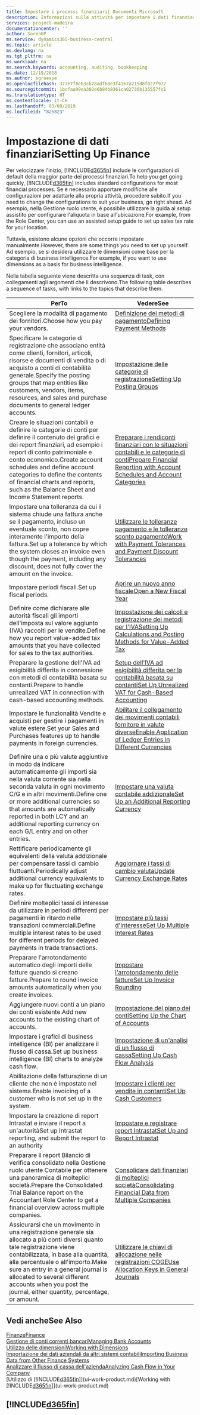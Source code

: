 ```yaml
---
title: Impostare i processi finanziari| Documenti Microsoft
description: Informazioni sulle attività per impostare i dati finanziari nella propria attività per adattarli alle esigenze di contabilità, controllo e gestione dei libri contabili.
services: project-madeira
documentationcenter: ''
author: SorenGP
ms.service: dynamics365-business-central
ms.topic: article
ms.devlang: na
ms.tgt_pltfrm: na
ms.workload: na
ms.search.keywords: accounting, auditing, bookkeeping
ms.date: 12/19/2018
ms.author: sgroespe
ms.openlocfilehash: 377e7f8eb3cb78adf68e3f4167a215d8f027f972
ms.sourcegitcommit: 1bcfaa99ea302e6b84b8361ca02730b135557fc1
ms.translationtype: HT
ms.contentlocale: it-CH
ms.lasthandoff: 03/08/2019
ms.locfileid: "825823"
---
```

# <a name="setting-up-finance"></a><span data-ttu-id="89428-103">Impostazione di dati finanziari</span><span class="sxs-lookup"><span data-stu-id="89428-103">Setting Up Finance</span></span>
<span data-ttu-id="89428-104">Per velocizzare l'inizio, [!INCLUDE[d365fin](includes/d365fin_md.md)] include le configurazioni di default della maggior parte dei processi finanziari.</span><span class="sxs-lookup"><span data-stu-id="89428-104">To help you get going quickly, [!INCLUDE[d365fin](includes/d365fin_md.md)] includes standard configurations for most financial processes.</span></span> <span data-ttu-id="89428-105">Se è necessario apportare modifiche alle configurazioni per adattarle alla propria attività, procedere subito.</span><span class="sxs-lookup"><span data-stu-id="89428-105">If you need to change the configurations to suit your business, go right ahead.</span></span> <span data-ttu-id="89428-106">Ad esempio, nella Gestione ruolo utente, è possibile utilizzare la guida al setup assistito per configurare l'aliquota in base all'ubicazione.</span><span class="sxs-lookup"><span data-stu-id="89428-106">For example, from the Role Center, you can use an assisted setup guide to set up sales tax rate for your location.</span></span>  

<span data-ttu-id="89428-107">Tuttavia, esistono alcune opzioni che occorre impostare manualmente.</span><span class="sxs-lookup"><span data-stu-id="89428-107">However, there are some things you need to set up yourself.</span></span> <span data-ttu-id="89428-108">Ad esempio, se si desidera utilizzare le dimensioni come base per la categoria di business intelligence.</span><span class="sxs-lookup"><span data-stu-id="89428-108">For example, if you want to use dimensions as a basis for business intelligence.</span></span>  

<span data-ttu-id="89428-109">Nella tabella seguente viene descritta una sequenza di task, con collegamenti agli argomenti che li descrivono.</span><span class="sxs-lookup"><span data-stu-id="89428-109">The following table describes a sequence of tasks, with links to the topics that describe them.</span></span>

| <span data-ttu-id="89428-110">Per</span><span class="sxs-lookup"><span data-stu-id="89428-110">To</span></span> | <span data-ttu-id="89428-111">Vedere</span><span class="sxs-lookup"><span data-stu-id="89428-111">See</span></span> |
| --- | --- |
| <span data-ttu-id="89428-112">Scegliere la modalità di pagamento dei fornitori.</span><span class="sxs-lookup"><span data-stu-id="89428-112">Choose how you pay your vendors.</span></span> |[<span data-ttu-id="89428-113">Definizione dei metodi di pagamento</span><span class="sxs-lookup"><span data-stu-id="89428-113">Defining Payment Methods</span></span>](finance-payment-methods.md) |
| <span data-ttu-id="89428-114">Specificare le categorie di registrazione che associano entità come clienti, fornitori, articoli, risorse e documenti di vendita o di acquisto a conti di contabilità generale.</span><span class="sxs-lookup"><span data-stu-id="89428-114">Specify the posting groups that map entities like customers, vendors, items, resources, and sales and purchase documents to general ledger accounts.</span></span> |[<span data-ttu-id="89428-115">Impostazione delle categorie di registrazione</span><span class="sxs-lookup"><span data-stu-id="89428-115">Setting Up Posting Groups</span></span>](finance-posting-groups.md)|
|<span data-ttu-id="89428-116">Creare le situazioni contabili e definire le categorie di conti per definire il contenuto dei grafici e dei report finanziari, ad esempio i report di conto patrimoniale e conto economico.</span><span class="sxs-lookup"><span data-stu-id="89428-116">Create account schedules and define account categories to define the contents of financial charts and reports, such as the Balance Sheet and Income Statement reports.</span></span>|[<span data-ttu-id="89428-117">Preparare i rendiconti finanziari con le situazioni contabili e le categorie di conti</span><span class="sxs-lookup"><span data-stu-id="89428-117">Prepare Financial Reporting with Account Schedules and Account Categories</span></span>](bi-how-work-account-schedule.md)|
|<span data-ttu-id="89428-118">Impostare una tolleranza da cui il sistema chiude una fattura anche se il pagamento, incluso un eventuale sconto, non copre interamente l'importo della fattura.</span><span class="sxs-lookup"><span data-stu-id="89428-118">Set up a tolerance by which the system closes an invoice even though the payment, including any discount, does not fully cover the amount on the invoice.</span></span>|[<span data-ttu-id="89428-119">Utilizzare le tolleranze pagamento e le tolleranze sconto pagamento</span><span class="sxs-lookup"><span data-stu-id="89428-119">Work with Payment Tolerances and Payment Discount Tolerances</span></span>](finance-payment-tolerance-and-payment-discount-tolerance.md)|
| <span data-ttu-id="89428-120">Impostare periodi fiscali.</span><span class="sxs-lookup"><span data-stu-id="89428-120">Set up fiscal periods.</span></span> |[<span data-ttu-id="89428-121">Aprire un nuovo anno fiscale</span><span class="sxs-lookup"><span data-stu-id="89428-121">Open a New Fiscal Year</span></span>](finance-how-open-new-fiscal-year.md) |
| <span data-ttu-id="89428-122">Definire come dichiarare alle autorità fiscali gli importi dell'imposta sul valore aggiunto (IVA) raccolti per le vendite.</span><span class="sxs-lookup"><span data-stu-id="89428-122">Define how you report value-added tax amounts that you have collected for sales to the tax authorities.</span></span> |[<span data-ttu-id="89428-123">Impostazione dei calcoli e registrazione dei metodi per l'IVA</span><span class="sxs-lookup"><span data-stu-id="89428-123">Setting Up Calculations and Posting Methods for Value-Added Tax</span></span>](finance-setup-vat.md)|
|<span data-ttu-id="89428-124">Preparare la gestione dell'IVA ad esigibilità differita in connessione con metodi di contabilità basata su contanti.</span><span class="sxs-lookup"><span data-stu-id="89428-124">Prepare to handle unrealized VAT in connection with cash-based accounting methods.</span></span>|[<span data-ttu-id="89428-125">Setup dell'IVA ad esigibilità differita per la contabilità basata su contanti</span><span class="sxs-lookup"><span data-stu-id="89428-125">Set Up Unrealized VAT for Cash-Based Accounting</span></span>](finance-setup-unrealized-vat.md)|
| <span data-ttu-id="89428-126">Impostare le funzionalità Vendite e acquisti per gestire i pagamenti in valute estere.</span><span class="sxs-lookup"><span data-stu-id="89428-126">Set your Sales and Purchases features up to handle payments in foreign currencies.</span></span>|[<span data-ttu-id="89428-127">Abilitare il collegamento dei movimenti contabili fornitore in valute diverse</span><span class="sxs-lookup"><span data-stu-id="89428-127">Enable Application of Ledger Entries in Different Currencies</span></span>](finance-how-enable-application-ledger-entries-different-currencies.md)
|<span data-ttu-id="89428-128">Definire una o più valute aggiuntive in modo da indicare automaticamente gli importi sia nella valuta corrente sia nella seconda valuta in ogni movimento C/G e in altri movimenti.</span><span class="sxs-lookup"><span data-stu-id="89428-128">Define one or more additional currencies so that amounts are automatically reported in both LCY and an additional reporting currency on each G/L entry and on other entries.</span></span>|[<span data-ttu-id="89428-129">Impostare una valuta contabile addizionale</span><span class="sxs-lookup"><span data-stu-id="89428-129">Set Up an Additional Reporting Currency</span></span>](finance-how-setup-additional-currencies.md)|
|<span data-ttu-id="89428-130">Rettificare periodicamente gli equivalenti della valuta addizionale per compensare tassi di cambio fluttuanti.</span><span class="sxs-lookup"><span data-stu-id="89428-130">Periodically adjust additional currency equivalents to make up for fluctuating exchange rates.</span></span>|[<span data-ttu-id="89428-131">Aggiornare i tassi di cambio valuta</span><span class="sxs-lookup"><span data-stu-id="89428-131">Update Currency Exchange Rates</span></span>](finance-how-update-currencies.md)|
|<span data-ttu-id="89428-132">Definire molteplici tassi di interesse da utilizzare in periodi differenti per pagamenti in ritardo nelle transazioni commerciali.</span><span class="sxs-lookup"><span data-stu-id="89428-132">Define multiple interest rates to be used for different periods for delayed payments in trade transactions.</span></span>|[<span data-ttu-id="89428-133">Impostare più tassi d'interesse</span><span class="sxs-lookup"><span data-stu-id="89428-133">Set Up Multiple Interest Rates</span></span>](finance-how-to-set-up-multiple-interest-rates.md)|
|<span data-ttu-id="89428-134">Preparare l'arrotondamento automatico degli importi delle fatture quando si creano fatture.</span><span class="sxs-lookup"><span data-stu-id="89428-134">Prepare to round invoice amounts automatically when you create invoices.</span></span>|[<span data-ttu-id="89428-135">Impostare l'arrotondamento delle fatture</span><span class="sxs-lookup"><span data-stu-id="89428-135">Set Up Invoice Rounding</span></span>](finance-set-up-invoice-rounding.md)|
| <span data-ttu-id="89428-136">Aggiungere nuovi conti a un piano dei conti esistente.</span><span class="sxs-lookup"><span data-stu-id="89428-136">Add new accounts to the existing chart of accounts.</span></span> |[<span data-ttu-id="89428-137">Impostazione del piano dei conti</span><span class="sxs-lookup"><span data-stu-id="89428-137">Setting Up the Chart of Accounts</span></span>](finance-setup-chart-accounts.md) |
| <span data-ttu-id="89428-138">Impostare i grafici di business intelligence (BI) per analizzare il flusso di cassa.</span><span class="sxs-lookup"><span data-stu-id="89428-138">Set up business intelligence (BI) charts to analyze cash flow.</span></span> |[<span data-ttu-id="89428-139">Impostazione di un'analisi di un flusso di cassa</span><span class="sxs-lookup"><span data-stu-id="89428-139">Setting Up Cash Flow Analysis</span></span>](finance-setup-cash-flow-analyses.md) |
|<span data-ttu-id="89428-140">Abilitazione della fatturazione di un cliente che non è impostato nel sistema.</span><span class="sxs-lookup"><span data-stu-id="89428-140">Enable invoicing of a customer who is not set up in the system.</span></span>|[<span data-ttu-id="89428-141">Impostare i clienti per vendite in contanti</span><span class="sxs-lookup"><span data-stu-id="89428-141">Set Up Cash Customers</span></span>](finance-how-to-set-up-cash-customers.md)|
| <span data-ttu-id="89428-142">Impostare la creazione di report Intrastat e inviare il report a un'autorità</span><span class="sxs-lookup"><span data-stu-id="89428-142">Set up Intrastat reporting, and submit the report to an authority</span></span> | [<span data-ttu-id="89428-143">Impostare e registrare report Intrastat</span><span class="sxs-lookup"><span data-stu-id="89428-143">Set Up and Report Intrastat</span></span>](finance-how-setup-report-intrastat.md)|
|<span data-ttu-id="89428-144">Preparare il report Bilancio di verifica consolidato nella Gestione ruolo utente Contabile per ottenere una panoramica di molteplici società.</span><span class="sxs-lookup"><span data-stu-id="89428-144">Prepare the Consolidated Trial Balance report on the Accountant Role Center to get a financial overview across multiple companies.</span></span>|[<span data-ttu-id="89428-145">Consolidare dati finanziari di molteplici società</span><span class="sxs-lookup"><span data-stu-id="89428-145">Consolidating Financial Data from Multiple Companies</span></span>](finance-consolidated-company-reporting.md)|
|<span data-ttu-id="89428-146">Assicurarsi che un movimento in una registrazione generale sia allocato a più conti diversi quanto tale registrazione viene contabilizzata, in base alla quantità, alla percentuale o all'importo.</span><span class="sxs-lookup"><span data-stu-id="89428-146">Make sure an entry in a general journal is allocated to several different accounts when you post the journal, either quantity, percentage, or amount.</span></span>|[<span data-ttu-id="89428-147">Utilizzare le chiavi di allocazione nelle registrazioni COGE</span><span class="sxs-lookup"><span data-stu-id="89428-147">Use Allocation Keys in General Journals</span></span>](ui-how-use-allocation-keys-general-journals.md)|

## <a name="see-also"></a><span data-ttu-id="89428-148">Vedi anche</span><span class="sxs-lookup"><span data-stu-id="89428-148">See Also</span></span>
[<span data-ttu-id="89428-149">Finanze</span><span class="sxs-lookup"><span data-stu-id="89428-149">Finance</span></span>](finance.md)  
[<span data-ttu-id="89428-150">Gestione di conti correnti bancari</span><span class="sxs-lookup"><span data-stu-id="89428-150">Managing Bank Accounts</span></span>](bank-manage-bank-accounts.md)  
[<span data-ttu-id="89428-151">Utilizzo delle dimensioni</span><span class="sxs-lookup"><span data-stu-id="89428-151">Working with Dimensions</span></span>](finance-dimensions.md)  
[<span data-ttu-id="89428-152">Importazione dei dati aziendali da altri sistemi contabili</span><span class="sxs-lookup"><span data-stu-id="89428-152">Importing Business Data from Other Finance Systems</span></span>](across-import-data-configuration-packages.md)  
[<span data-ttu-id="89428-153">Analizzare il flusso di cassa dell'azienda</span><span class="sxs-lookup"><span data-stu-id="89428-153">Analyzing Cash Flow in Your Company</span></span>](finance-analyze-cash-flow.md)  
<span data-ttu-id="89428-154">[Utilizzo di [!INCLUDE[d365fin](includes/d365fin_md.md)]](ui-work-product.md)</span><span class="sxs-lookup"><span data-stu-id="89428-154">[Working with [!INCLUDE[d365fin](includes/d365fin_md.md)]](ui-work-product.md)</span></span>  

## [!INCLUDE[d365fin](includes/free_trial_md.md)]  
